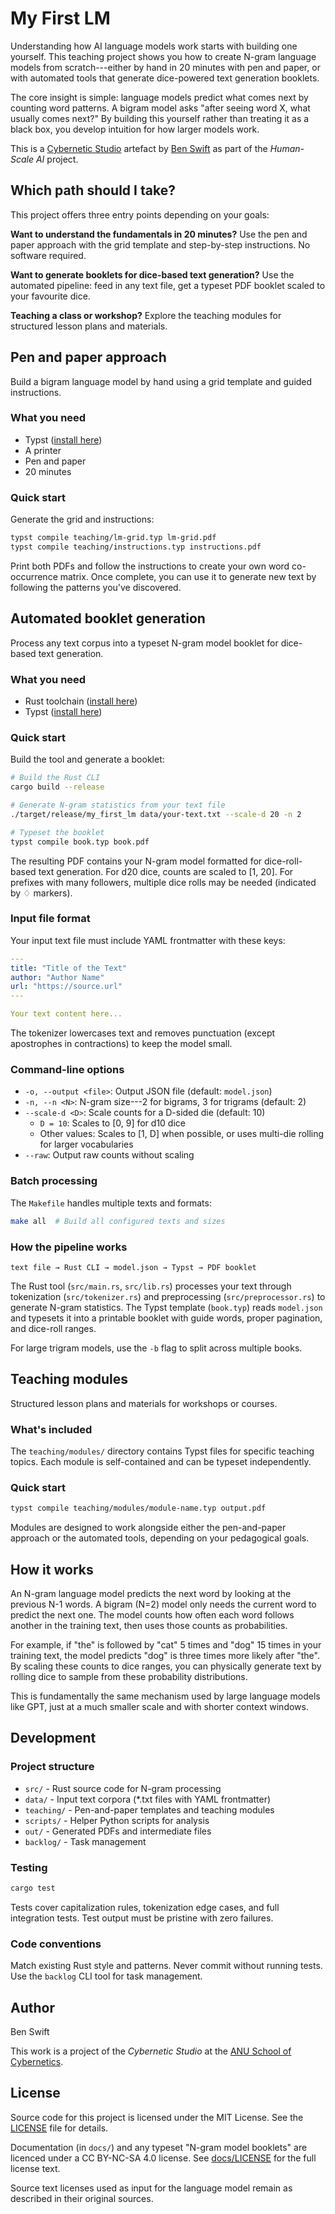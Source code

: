 # My First LM

Understanding how AI language models work starts with building one yourself. This teaching project shows you how to create N-gram language models from scratch---either by hand in 20 minutes with pen and paper, or with automated tools that generate dice-powered text generation booklets.

The core insight is simple: language models predict what comes next by counting word patterns. A bigram model asks "after seeing word X, what usually comes next?" By building this yourself rather than treating it as a black box, you develop intuition for how larger models work.

This is a [Cybernetic Studio](https://github.com/ANUcybernetics/) artefact by [Ben Swift](https://benswift.me) as part of the _Human-Scale AI_ project.

## Which path should I take?

This project offers three entry points depending on your goals:

**Want to understand the fundamentals in 20 minutes?** Use the pen and paper approach with the grid template and step-by-step instructions. No software required.

**Want to generate booklets for dice-based text generation?** Use the automated pipeline: feed in any text file, get a typeset PDF booklet scaled to your favourite dice.

**Teaching a class or workshop?** Explore the teaching modules for structured lesson plans and materials.

## Pen and paper approach

Build a bigram language model by hand using a grid template and guided instructions.

### What you need

- Typst ([install here](https://github.com/typst/typst/))
- A printer
- Pen and paper
- 20 minutes

### Quick start

Generate the grid and instructions:

```bash
typst compile teaching/lm-grid.typ lm-grid.pdf
typst compile teaching/instructions.typ instructions.pdf
```

Print both PDFs and follow the instructions to create your own word co-occurrence matrix. Once complete, you can use it to generate new text by following the patterns you've discovered.

## Automated booklet generation

Process any text corpus into a typeset N-gram model booklet for dice-based text generation.

### What you need

- Rust toolchain ([install here](https://rustup.rs/))
- Typst ([install here](https://github.com/typst/typst/))

### Quick start

Build the tool and generate a booklet:

```bash
# Build the Rust CLI
cargo build --release

# Generate N-gram statistics from your text file
./target/release/my_first_lm data/your-text.txt --scale-d 20 -n 2

# Typeset the booklet
typst compile book.typ book.pdf
```

The resulting PDF contains your N-gram model formatted for dice-roll-based text generation. For d20 dice, counts are scaled to [1, 20]. For prefixes with many followers, multiple dice rolls may be needed (indicated by ♢ markers).

### Input file format

Your input text file must include YAML frontmatter with these keys:

```yaml
---
title: "Title of the Text"
author: "Author Name"
url: "https://source.url"
---

Your text content here...
```

The tokenizer lowercases text and removes punctuation (except apostrophes in contractions) to keep the model small.

### Command-line options

- `-o, --output <file>`: Output JSON file (default: `model.json`)
- `-n, --n <N>`: N-gram size---2 for bigrams, 3 for trigrams (default: 2)
- `--scale-d <D>`: Scale counts for a D-sided die (default: 10)
  - `D = 10`: Scales to [0, 9] for d10 dice
  - Other values: Scales to [1, D] when possible, or uses multi-die rolling for larger vocabularies
- `--raw`: Output raw counts without scaling

### Batch processing

The `Makefile` handles multiple texts and formats:

```bash
make all  # Build all configured texts and sizes
```

### How the pipeline works

```
text file → Rust CLI → model.json → Typst → PDF booklet
```

The Rust tool (`src/main.rs`, `src/lib.rs`) processes your text through tokenization (`src/tokenizer.rs`) and preprocessing (`src/preprocessor.rs`) to generate N-gram statistics. The Typst template (`book.typ`) reads `model.json` and typesets it into a printable booklet with guide words, proper pagination, and dice-roll ranges.

For large trigram models, use the `-b` flag to split across multiple books.

## Teaching modules

Structured lesson plans and materials for workshops or courses.

### What's included

The `teaching/modules/` directory contains Typst files for specific teaching topics. Each module is self-contained and can be typeset independently.

### Quick start

```bash
typst compile teaching/modules/module-name.typ output.pdf
```

Modules are designed to work alongside either the pen-and-paper approach or the automated tools, depending on your pedagogical goals.

## How it works

An N-gram language model predicts the next word by looking at the previous N-1 words. A bigram (N=2) model only needs the current word to predict the next one. The model counts how often each word follows another in the training text, then uses those counts as probabilities.

For example, if "the" is followed by "cat" 5 times and "dog" 15 times in your training text, the model predicts "dog" is three times more likely after "the". By scaling these counts to dice ranges, you can physically generate text by rolling dice to sample from these probability distributions.

This is fundamentally the same mechanism used by large language models like GPT, just at a much smaller scale and with shorter context windows.

## Development

### Project structure

- `src/` - Rust source code for N-gram processing
- `data/` - Input text corpora (*.txt files with YAML frontmatter)
- `teaching/` - Pen-and-paper templates and teaching modules
- `scripts/` - Helper Python scripts for analysis
- `out/` - Generated PDFs and intermediate files
- `backlog/` - Task management

### Testing

```bash
cargo test
```

Tests cover capitalization rules, tokenization edge cases, and full integration tests. Test output must be pristine with zero failures.

### Code conventions

Match existing Rust style and patterns. Never commit without running tests. Use the `backlog` CLI tool for task management.

## Author

Ben Swift

This work is a project of the _Cybernetic Studio_ at the [ANU School of Cybernetics](https://cybernetics.anu.edu.au).

## License

Source code for this project is licensed under the MIT License. See the [LICENSE](./LICENSE) file for details.

Documentation (in `docs/`) and any typeset "N-gram model booklets" are licenced under a CC BY-NC-SA 4.0 license. See [docs/LICENSE](./docs/LICENSE) for the full license text.

Source text licenses used as input for the language model remain as described in their original sources.
